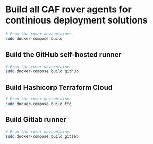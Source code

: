 # Build all CAF rover agents for continious deployment solutions

```bash
# From the rover devcontainer
sudo docker-compose build
```


<!-- ## Build Azure Devops agent
```bash
# From the rover devcontainer
sudo docker-compose build azdo
``` -->

## Build the GitHub self-hosted runner
```bash
# From the rover devcontainer
sudo docker-compose build github
```

## Build Hashicorp Terraform Cloud
```bash
# From the rover devcontainer
sudo docker-compose build tfc
```

## Build Gitlab runner
```bash
# From the rover devcontainer
sudo docker-compose build gitlab
```
